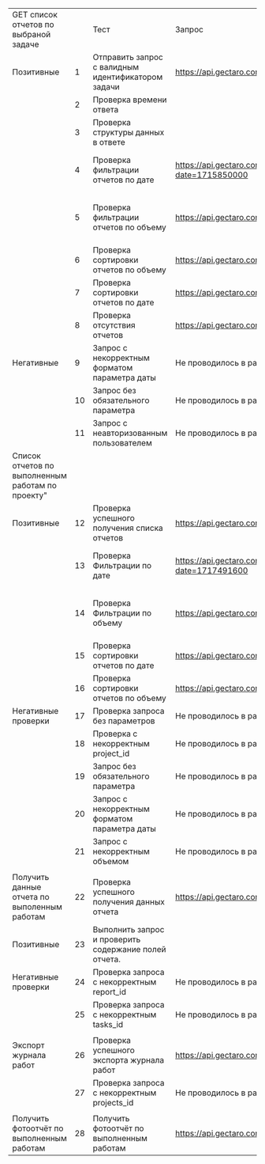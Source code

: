 | | | | | |
|-|-|-|-|-|
|GET список отчетов по выбраной задаче| |Тест|Запрос|Ожидаемый результат|
|Позитивные|1|Отправить запрос с валидным идентификатором задачи|https://api.gectaro.com/v1/tasks/2656474/reports|Status: 200 ОК|
| |2|Проверка времени ответа| | |
| |3|Проверка структуры данных в ответе| | |
| |4|Проверка фильтрации отчетов по дате|https://api.gectaro.com/v1/tasks/2656474/reports?date=1715850000|Status: 200 ОК, Фильтр по дате НЕ РАБОТЕТ!|
| |5|Проверка фильтрации отчетов по объему|https://api.gectaro.com/v1/tasks/2656474/reports?volume=10|Status: 200 ОК, Фильтр по объему НЕ РАБОТЕТ!|
| |6|Проверка сортировки отчетов по объему|https://api.gectaro.com/v1/tasks/2656474/reports?sort=volume|Status: 200 ОК|
| |7|Проверка сортировки отчетов по дате|https://api.gectaro.com/v1/tasks/2656474/reports?sort=date|Status: 200 ОК|
| |8|Проверка отсутствия отчетов|https://api.gectaro.com/v1/tasks/2656478/reports|Status: 200 ОК|
|Негативные|9|Запрос с некорректным форматом параметра даты|Не проводилось в рамках данного проекта| |
| |10|Запрос без обязательного параметра|Не проводилось в рамках данного проекта| |
| |11|Запрос с неавторизованным пользователем|Не проводилось в рамках данного проекта| |
|Список отчетов по выполненным работам по проекту"| | | | |
|Позитивные|12|Проверка успешного получения списка отчетов|https://api.gectaro.com/v1/projects/84019/reports|Status: 200 ОК|
| |13|Проверка Фильтрации по дате|https://api.gectaro.com/v1/projects/84019/reports?date=1717491600|Status: 200 ОК, Фильтр по дате НЕ РАБОТЕТ!|
| |14|Проверка Фильтрации по объему|https://api.gectaro.com/v1/projects/84019/reports?volume=55|Status: 200 ОК, Фильтр по объему НЕ РАБОТЕТ!|
| |15|Проверка сортировки отчетов по дате|https://api.gectaro.com/v1/projects/84019/reports?sort=date|Status: 200 ОК|
| |16|Проверка сортировки отчетов по объему|https://api.gectaro.com/v1/projects/84019/reports?sort=volume|Status: 200 ОК|
|Негативные проверки|17|Проверка запроса без параметров|Не проводилось в рамках данного проекта| |
| |18|Проверка с некорректным project_id|Не проводилось в рамках данного проекта| |
| |19|Запрос без обязательного параметра|Не проводилось в рамках данного проекта| |
| |20|Запрос с некорректным форматом параметра даты|Не проводилось в рамках данного проекта| |
| |21|Запрос с некорректным объемом|Не проводилось в рамках данного проекта| |
| | | | | |
|Получить данные отчета по выполенным работам|22|Проверка успешного получения данных отчета|https://api.gectaro.com/v1/tasks/2656474/reports/330707|Status: 200 ОК|
|Позитивные|23|Выполнить запрос и проверить содержание полей отчета.| |Поля отчета содержат корректные значения.|
|Негативные проверки|24|Проверка запроса с некорректным report_id|Не проводилось в рамках данного проекта| |
| |25|Проверка запроса с некорректным tasks_id|Не проводилось в рамках данного проекта| |
| | | | | |
|Экспорт журнала работ|26|Проверка успешного экспорта журнала работ|https://api.gectaro.com/v1/projects/84019/building-log|Status: 200 ОК|
| |27|Проверка запроса с некорректным projects_id|Не проводилось в рамках данного проекта| |
| | | | | |
|Получить фотоотчёт по выполненным работам|28|Получить фотоотчёт по выполненным работам|https://api.gectaro.com/v1/projects/84019/tasks/2656474/photos|Status: 200 ОК|
